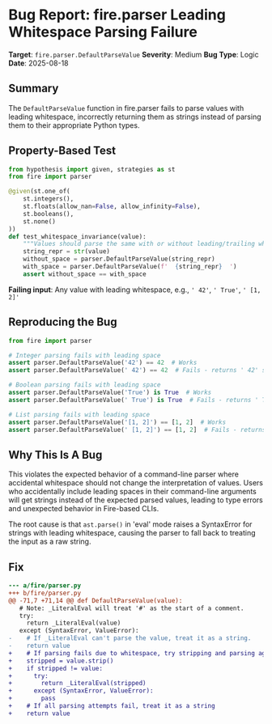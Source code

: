 # Bug Report: fire.parser Leading Whitespace Parsing Failure

**Target**: `fire.parser.DefaultParseValue`
**Severity**: Medium
**Bug Type**: Logic
**Date**: 2025-08-18

## Summary

The `DefaultParseValue` function in fire.parser fails to parse values with leading whitespace, incorrectly returning them as strings instead of parsing them to their appropriate Python types.

## Property-Based Test

```python
from hypothesis import given, strategies as st
from fire import parser

@given(st.one_of(
    st.integers(),
    st.floats(allow_nan=False, allow_infinity=False),
    st.booleans(),
    st.none()
))
def test_whitespace_invariance(value):
    """Values should parse the same with or without leading/trailing whitespace."""
    string_repr = str(value)
    without_space = parser.DefaultParseValue(string_repr)
    with_space = parser.DefaultParseValue(f'  {string_repr}  ')
    assert without_space == with_space
```

**Failing input**: Any value with leading whitespace, e.g., `' 42'`, `' True'`, `' [1, 2]'`

## Reproducing the Bug

```python
from fire import parser

# Integer parsing fails with leading space
assert parser.DefaultParseValue('42') == 42  # Works
assert parser.DefaultParseValue(' 42') == 42  # Fails - returns ' 42' string

# Boolean parsing fails with leading space  
assert parser.DefaultParseValue('True') is True  # Works
assert parser.DefaultParseValue(' True') is True  # Fails - returns ' True' string

# List parsing fails with leading space
assert parser.DefaultParseValue('[1, 2]') == [1, 2]  # Works
assert parser.DefaultParseValue(' [1, 2]') == [1, 2]  # Fails - returns ' [1, 2]' string
```

## Why This Is A Bug

This violates the expected behavior of a command-line parser where accidental whitespace should not change the interpretation of values. Users who accidentally include leading spaces in their command-line arguments will get strings instead of the expected parsed values, leading to type errors and unexpected behavior in Fire-based CLIs.

The root cause is that `ast.parse()` in 'eval' mode raises a SyntaxError for strings with leading whitespace, causing the parser to fall back to treating the input as a raw string.

## Fix

```diff
--- a/fire/parser.py
+++ b/fire/parser.py
@@ -71,7 +71,14 @@ def DefaultParseValue(value):
   # Note: _LiteralEval will treat '#' as the start of a comment.
   try:
     return _LiteralEval(value)
   except (SyntaxError, ValueError):
-    # If _LiteralEval can't parse the value, treat it as a string.
-    return value
+    # If parsing fails due to whitespace, try stripping and parsing again
+    stripped = value.strip()
+    if stripped != value:
+      try:
+        return _LiteralEval(stripped)
+      except (SyntaxError, ValueError):
+        pass
+    # If all parsing attempts fail, treat it as a string
+    return value
```